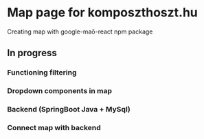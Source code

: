 # Map page for komposzthoszt.hu

Creating map with google-maő-react npm package

## In progress

### Functioning filtering
### Dropdown components in map
### Backend (SpringBoot Java + MySql)
### Connect map with backend


